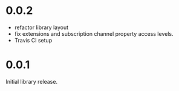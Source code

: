 0.0.2
=====

* refactor library layout
* fix extensions and subscription channel property access levels.
* Travis CI setup

0.0.1
=====

Initial library release.